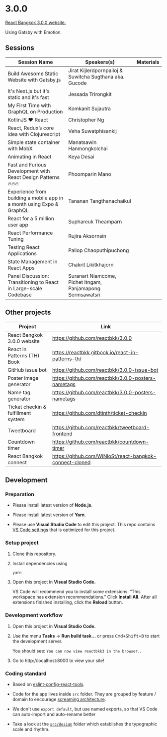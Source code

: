 # 3.0.0

[React Bangkok 3.0.0 website.](https://reactbkk.com/3.0.0/)

Using Gatsby with Emotion.

## Sessions
| Session Name | Speakers(s) | Materials
| --- | --- | --- |
| Build Awesome Static Website with Gatsby.js | Jirat Kijlerdpornpailoj & Suwitcha Sugthana aka. Gucode |
| It's Next.js but it's static and it's fast | Jessada Trirongkit |
| My First Time with GraphQL on Production | Komkanit Sujautra |
| KotlinJS ❤️ React | Christopher Ng |
| React, Redux’s core idea with Clojurescript | Veha Suwatphisankij |
| Simple state container with MobX | Manatsawin Hanmongkolchai |
| Animating in React | Keya Desai |
| Fast and Furious Development with React Design Patterns 🔥🔥🔥 | Phoomparin Mano |
| Experience from building a mobile app in a month using Expo & GraphQL | Tananan Tangthanachaikul |
| React for a 5 million user app | Suphareuk Theamparn |
| React Performance Tuning | Rujira Aksornsin | 
| Testing React Applications | Pallop Chaoputhipuchong | 
| State Management in React Apps | Chakrit Likitkhajorn | 
| Panel Discussion: Transitioning to React in Large-scale Codebase | Suranart Niamcome, Pichet Itngam, Panjamapong Sermsawatsri |

## Other projects

| Project | Link |
| --- | --- |
| React Bangkok 3.0.0 website | https://github.com/reactbkk/3.0.0 |
| React in Patterns (TH) Book | https://reactbkk.gitbook.io/react-in-patterns-th/ |
| GitHub issue bot | https://github.com/reactbkk/3.0.0-issue-bot |
| Poster image generator | https://github.com/reactbkk/3.0.0-posters-nametags |
| Name tag generator | https://github.com/reactbkk/3.0.0-posters-nametags |
| Ticket checkin & fulfillment system | https://github.com/dtinth/ticket-checkin |
| Tweetboard | https://github.com/reactbkk/tweetboard-frontend |
| Countdown timer | https://github.com/reactbkk/countdown-timer |
| React Bangkok connect | https://github.com/WiNloSt/react-bangkok-connect-cloned |

## Development

### Preparation

- Please install latest version of **Node.js**.

- Please install latest version of **Yarn**.

- Please use **Visual Studio Code** to edit this project. This repo contains
  [VS Code settings](.vscode) that is optimized for this project.

### Setup project

1.  Clone this repository.

2.  Install dependencies using

    ```sh
    yarn
    ```

3.  Open this project in **Visual Studio Code.**

    VS Code will recommend you to install some extensions: “This workspace has
    extension recommendations.” Click **Install All.** After all extensions
    finished installing, click the **Reload** button.

### Development workflow

1.  Open this project in **Visual Studio Code.**

2.  Use the menu **Tasks** &rarr; **Run build task...** or press
    <kbd>Cmd+Shift+B</kbd> to start the development server.

    You should see: `You can now view reactbkk3 in the browser.`.

3.  Go to http://localhost:8000 to view your site!

### Coding standard

- Based on
  [eslint-config-react-tools](https://github.com/react-tools/eslint-config-react-tools/blob/master/index.js).

- Code for the app lives inside `src` folder. They are grouped by feature /
  domain to encourage
  [screaming architecture](https://8thlight.com/blog/uncle-bob/2011/09/30/Screaming-Architecture.html).

- We don't use `export default`, but use named exports, so that VS Code can
  auto-import and auto-rename better

- Take a look at the [`src/design`](src/design) folder which establishes the
  typographic scale and rhythm.
